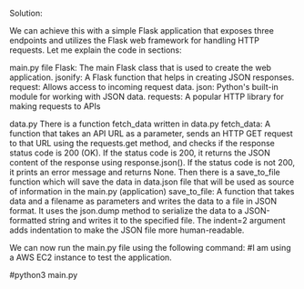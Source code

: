 Solution:

We can achieve this with a simple Flask application that exposes three endpoints and utilizes the Flask web framework for handling HTTP requests. Let me explain the code 
in sections:

main.py file
Flask: The main Flask class that is used to create the web application.
jsonify: A Flask function that helps in creating JSON responses.
request: Allows access to incoming request data.
json: Python's built-in module for working with JSON data.
requests: A popular HTTP library for making requests to APIs

data.py
There is a function fetch_data written in data.py 
fetch_data: A function that takes an API URL as a parameter, sends an HTTP GET request to that URL using the requests.get method, and checks if the response status code is 200 (OK).
If the status code is 200, it returns the JSON content of the response using response.json().
If the status code is not 200, it prints an error message and returns None.
Then there is a save_to_file function which will save the data in data.json file that will be used as source of information in the main.py (application)
save_to_file: A function that takes data and a filename as parameters and writes the data to a file in JSON format.
It uses the json.dump method to serialize the data to a JSON-formatted string and writes it to the specified file.
The indent=2 argument adds indentation to make the JSON file more human-readable.


We can now run the main.py file using the following command: #I am using a AWS EC2 instance to test the application.

#python3 main.py
